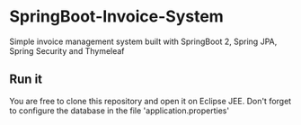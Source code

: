 # SpringBoot-Invoice-System
Simple invoice management system built with SpringBoot 2, Spring JPA, Spring Security and Thymeleaf

## Run it
You are free to clone this repository and open it on Eclipse JEE. Don't forget to configure the database in the file 'application.properties'
